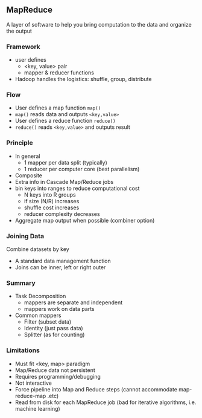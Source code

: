 ## MapReduce

A layer of software to help you bring computation to the data and organize the output

### Framework

- user defines
  - <key, value> pair 
  - mapper & reducer functions
- Hadoop handles the logistics: shuffle, group, distribute

### Flow

- User defines a map function `map()`
- `map()` reads data and outputs `<key,value>`
- User defines a reduce function `reduce()`
- `reduce()` reads `<key,value>` and outputs result 

### Principle

- In general
  - 1 mapper per data split (typically)
  - 1 reducer per computer core (best parallelism)
- Composite <keys>
- Extra info in <values>
  Cascade Map/Reduce jobs
- bin keys into ranges to reduce computational cost
  - N keys into R groups
  - if size (N/R) increases
  - shuffle cost increases
  - reducer complexity decreases
- Aggregate map output when possible (combiner option)

### Joining Data

Combine datasets by key

- A standard data management function
- Joins can be inner, left or right outer

### Summary

- Task Decomposition
  - mappers are separate and independent
  - mappers work on data parts
- Common mappers
  - Filter (subset data)
  - Identity (just pass data)
  - Splitter (as for counting)

### Limitations
  - Must fit <key, map> paradigm
  - Map/Reduce data not persistent
  - Requires programming/debugging
  - Not interactive
  - Force pipeline into Map and Reduce steps (cannot accommodate map-reduce-map .etc)
  - Read from disk for each MapReduce job (bad for iterative algorithms, i.e. machine learning)
